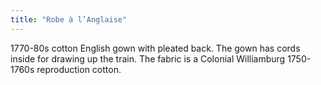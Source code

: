 ```yaml
---
title: "Robe à l’Anglaise"
---
```


1770-80s cotton English gown with pleated back. The gown has cords inside for drawing up the train. The fabric is a Colonial Williamburg 1750-1760s reproduction cotton.